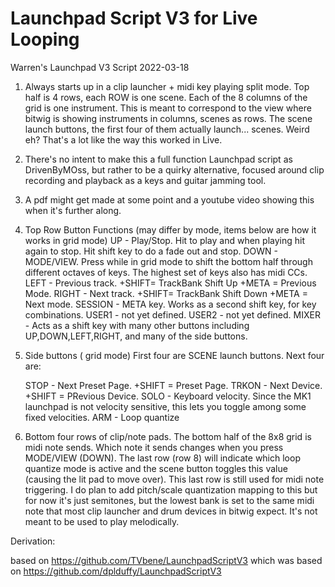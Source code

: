 Launchpad Script V3 for Live Looping
==============


Warren's Launchpad V3 Script 2022-03-18


1. Always starts up in a clip launcher + midi key playing split mode. Top half is 4 rows, each ROW is one scene. Each of the 8 columns of the grid is one instrument. This is meant to correspond to the view where bitwig is showing instruments in columns, scenes as rows.  The scene launch buttons, the first four of them actually launch... scenes.  Weird eh?  That's a lot like the way this worked in Live.

2. There's no intent to make this a full function Launchpad script as DrivenByMOss, but rather to be a quirky alternative, focused around clip recording and playback as a keys and guitar jamming tool.

3. A pdf might get made at some point and a youtube video showing this when it's further along.

4. Top Row Button Functions (may differ by mode, items below are how it works in grid mode)
    UP - Play/Stop. Hit to play and when playing hit again to stop. Hit shift key to do a fade out and stop.
    DOWN - MODE/VIEW. Press while in grid mode to shift the bottom half through different octaves of keys. The highest set of keys also has midi CCs.
    LEFT - Previous track. +SHIFT= TrackBank Shift Up     +META = Previous Mode. 
    RIGHT - Next track.    +SHIFT=  TrackBank Shift Down  +META = Next mode. 
    SESSION - META key. Works as a second shift key, for key combinations.
    USER1 - not yet defined.
    USER2 - not yet defined.
    MIXER - Acts as a shift key with many other buttons including UP,DOWN,LEFT,RIGHT, and many of the side buttons.

5. Side buttons ( grid mode)
    First four are SCENE launch buttons.
    Next four are:

    STOP - Next Preset Page.  +SHIFT = Preset Page.
    TRKON - Next Device.  +SHIFT = PRevious Device.
    SOLO - Keyboard velocity. Since the MK1 launchpad is not velocity sensitive, this lets you toggle among some fixed velocities.
    ARM - Loop quantize

6. Bottom four rows of clip/note pads.
   The bottom half of the 8x8 grid is midi note sends.  Which note it sends changes when you press MODE/VIEW (DOWN).
   The last row (row 8) will indicate which loop quantize mode is active and the scene button toggles this value (causing the lit pad to move over).  This last row is still used for midi note triggering.  I do plan to add pitch/scale quantization mapping to this but for now it's just semitones, but the lowest bank is set to the same midi note that most clip launcher and drum devices in bitwig expect.  It's not meant to be used to play melodically.

Derivation:

based on https://github.com/TVbene/LaunchpadScriptV3
which was based on https://github.com/dplduffy/LaunchpadScriptV3
